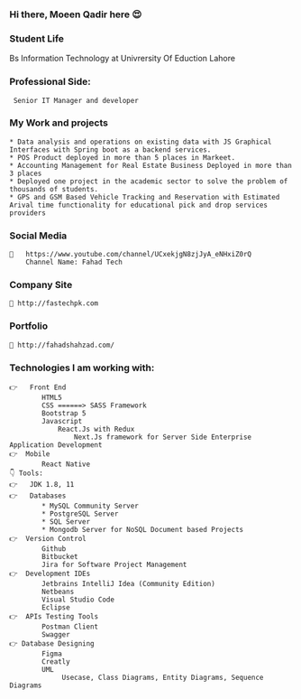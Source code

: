 ### Hi there, Moeen Qadir here 😍

    
### Student Life
Bs Information Technology at Univrersity Of Eduction Lahore

###  Professional Side:
   ```
    Senior IT Manager and developer 
   ```
### My Work and projects
    * Data analysis and operations on existing data with JS Graphical Interfaces with Spring boot as a backend services.
    * POS Product deployed in more than 5 places in Markeet.
    * Accounting Management for Real Estate Business Deployed in more than 3 places
    * Deployed one project in the academic sector to solve the problem of thousands of students.
    * GPS and GSM Based Vehicle Tracking and Reservation with Estimated Arival time functionality for educational pick and drop services providers
### Social Media
    🔗	https://www.youtube.com/channel/UCxekjgN8zjJyA_eNHxiZ0rQ
        Channel Name: Fahad Tech
### Company Site 
    🔗 http://fastechpk.com
    
### Portfolio    
    🔗 http://fahadshahzad.com/

### Technologies I am working with:
    👉	Front End
            HTML5
            CSS ======> SASS Framework
            Bootstrap 5
            Javascript
                React.Js with Redux
                    Next.Js framework for Server Side Enterprise Application Development
    👉  Mobile
            React Native
    👇 Tools:
    👉	JDK 1.8, 11
    👉	Databases
            * MySQL Community Server
            * PostgreSQL Server
            * SQL Server
            * Mongodb Server for NoSQL Document based Projects
    👉  Version Control
            Github
            Bitbucket
            Jira for Software Project Management
    👉  Development IDEs
            Jetbrains IntelliJ Idea (Community Edition)
            Netbeans
            Visual Studio Code
            Eclipse 
    👉  APIs Testing Tools
            Postman Client
            Swagger
    👉 Database Designing
            Figma
            Creatly
            UML
                 Usecase, Class Diagrams, Entity Diagrams, Sequence Diagrams
